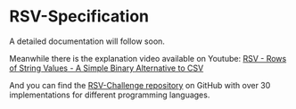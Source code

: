 # RSV-Specification

A detailed documentation will follow soon.

Meanwhile there is the explanation video available on Youtube:
[RSV - Rows of String Values - A Simple Binary Alternative to CSV](https://www.youtube.com/watch?v=tb_70o6ohMA)

And you can find the [RSV-Challenge repository](https://github.com/Stenway/RSV-Challenge) on GitHub with over 30 implementations for different programming languages.